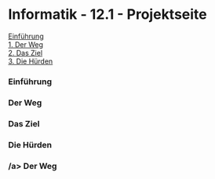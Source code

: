 # Informatik - 12.1 - Projektseite

[Einführung](#einführung)  
[1. Der Weg](#1)  
[2. Das Ziel](#2)  
[3. Die Hürden](#3)

### <a name="einführung"></a>Einführung




### <a name="1"></a>Der Weg



### <a name="2"></a>Das Ziel 



### <a name="3"></a>Die Hürden










































### <a name="1">/a> Der Weg
